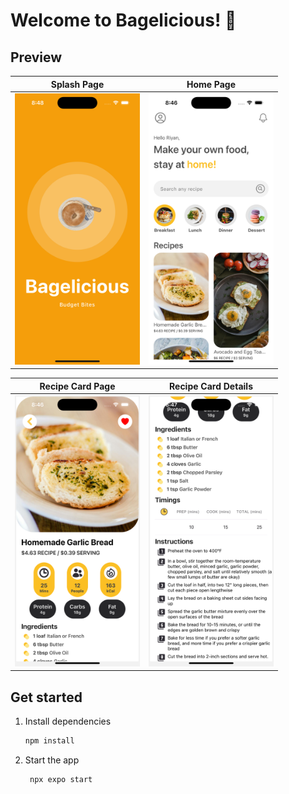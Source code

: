 # Welcome to Bagelicious! 👋

## Preview
| Splash Page | Home Page
|------------|:-----------:|
<img src="./assets/splashScreen.png" width=200/>|<img src="./assets/homeScreen.png" width=200/>

| Recipe Card Page | Recipe Card Details
|------------|:-----------:|
<img src="./assets/recipeCardScreen.png" width=200/>|<img src="./assets/recipeCardScreen2.png" width=200/>

## Get started

1. Install dependencies

   ```bash
   npm install
   ```

2. Start the app

   ```bash
    npx expo start
   ```
